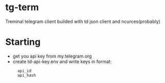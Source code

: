 # tg-term
Treminal telegram client builded with td json client and ncurces(probably)

# Starting
+ get you api key from my.telegram.org
+ create td-api-key.env and write keys in format:
  ```
    api_id
    api_hash
  ```
